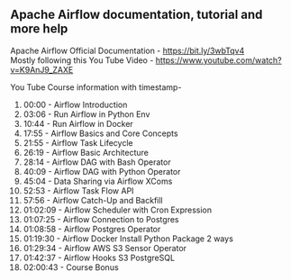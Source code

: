 ## Apache Airflow documentation, tutorial and more help

Apache Airflow Official Documentation - https://bit.ly/3wbTqv4  
Mostly following this You Tube Video - https://www.youtube.com/watch?v=K9AnJ9_ZAXE  

You Tube Course information with timestamp-  

1. 00:00 - Airflow Introduction
2. 03:06 - Run Airflow in Python Env
3. 10:44 - Run Airflow in Docker
4. 17:55 - Airflow Basics and Core Concepts
5. 21:55 - Airflow Task Lifecycle
6. 26:19 - Airflow Basic Architecture
7. 28:14 - Airflow DAG with Bash Operator
8. 40:09 - Airflow DAG with Python Operator
9. 45:04 - Data Sharing via Airflow XComs
10. 52:53 - Airflow Task Flow API
11. 57:56 - Airflow Catch-Up and Backfill
12. 01:02:09 - Airflow Scheduler with Cron Expression
13. 01:07:25 - Airflow Connection to Postgres
14. 01:08:58 - Airflow Postgres Operator
15. 01:19:30 - Airflow Docker Install Python Package 2 ways
16. 01:29:34 - Airflow AWS S3 Sensor Operator
17. 01:42:37 - Airflow Hooks S3 PostgreSQL
18. 02:00:43 - Course Bonus
